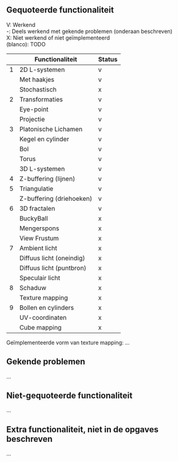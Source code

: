 ## Gequoteerde functionaliteit

V: Werkend  
-: Deels werkend met gekende problemen (onderaan beschreven)  
X: Niet werkend of niet geïmplementeerd  
(blanco): TODO  


|   | Functionaliteit      | Status |
|---|---------------------------|---|
| 1 | 2D L-systemen             | v |
|   | Met haakjes               | v |
|   | Stochastisch              | x |
| 2 | Transformaties            | v |
|   | Eye-point                 | v |
|   | Projectie                 | v |
| 3 | Platonische Lichamen      | v |
|   | Kegel en cylinder         | v |
|   | Bol                       | v |
|   | Torus                     | v |
|   | 3D L-systemen             | v |
| 4 | Z-buffering (lijnen)      | v |
| 5 | Triangulatie              | v |
|   | Z-buffering (driehoeken)  | v |
| 6 | 3D fractalen              | v |
|   | BuckyBall                 | x |
|   | Mengerspons               | x |
|   | View Frustum              | x |
| 7 | Ambient licht             | x |
|   | Diffuus licht (oneindig)  | x |
|   | Diffuus licht (puntbron)  | x |
|   | Speculair licht           | x |
| 8 | Schaduw                   | x |
|   | Texture mapping           | x |
| 9 | Bollen en cylinders       | x |
|   | UV-coordinaten            | x |
|   | Cube mapping              | x |

Geïmplementeerde vorm van texture mapping: ...

## Gekende problemen 
...
## Niet-gequoteerde functionaliteit
...

## Extra functionaliteit, niet in de opgaves beschreven
...

